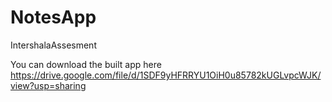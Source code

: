 # NotesApp
IntershalaAssesment

You can download the built app here 
https://drive.google.com/file/d/1SDF9yHFRRYU1OiH0u85782kUGLvpcWJK/view?usp=sharing
